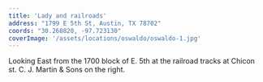 ```yaml
---
title: 'Lady and railroads'
address: "1799 E 5th St, Austin, TX 78702"
coords: "30.260820, -97.723130"
coverImage: '/assets/locations/oswaldo/oswaldo-1.jpg'
---
```


Looking East from the 1700 block of E. 5th at the railroad tracks at Chicon st. C. J. Martin & Sons on the right.
